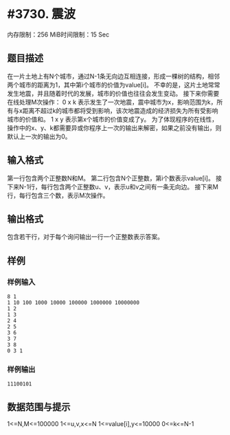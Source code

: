 # #3730. 震波

内存限制：256 MiB时间限制：15 Sec

## 题目描述

在一片土地上有N个城市，通过N-1条无向边互相连接，形成一棵树的结构，相邻两个城市的距离为1，其中第i个城市的价值为value[i]。
不幸的是，这片土地常常发生地震，并且随着时代的发展，城市的价值也往往会发生变动。
接下来你需要在线处理M次操作：
0 x k 表示发生了一次地震，震中城市为x，影响范围为k，所有与x距离不超过k的城市都将受到影响，该次地震造成的经济损失为所有受影响城市的价值和。
1 x y 表示第x个城市的价值变成了y。
为了体现程序的在线性，操作中的x、y、k都需要异或你程序上一次的输出来解密，如果之前没有输出，则默认上一次的输出为0。

## 输入格式

第一行包含两个正整数N和M。
第二行包含N个正整数，第i个数表示value[i]。
接下来N-1行，每行包含两个正整数u、v，表示u和v之间有一条无向边。
接下来M行，每行包含三个数，表示M次操作。

## 输出格式

包含若干行，对于每个询问输出一行一个正整数表示答案。

## 样例

### 样例输入

    
    8 1
    1 10 100 1000 10000 100000 1000000 10000000
    1 2
    1 3
    2 4
    2 5
    3 6
    3 7
    3 8
    0 3 1
    

### 样例输出

    
    11100101
    
    

## 数据范围与提示

1<=N,M<=100000
1<=u,v,x<=N
1<=value[i],y<=10000
0<=k<=N-1
